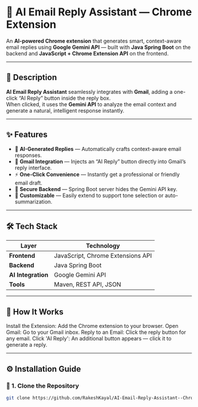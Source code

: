 # 🚀 AI Email Reply Assistant — Chrome Extension

An **AI-powered Chrome extension** that generates smart, context-aware email replies using **Google Gemini API** — built with **Java Spring Boot** on the backend and **JavaScript + Chrome Extension API** on the frontend.

---

## 📘 Description

**AI Email Reply Assistant** seamlessly integrates with **Gmail**, adding a one-click “AI Reply” button inside the reply box.  
When clicked, it uses the **Gemini API** to analyze the email context and generate a natural, intelligent response instantly.

---

## ✨ Features

- 🧠 **AI-Generated Replies** — Automatically crafts context-aware email responses.  
- 💌 **Gmail Integration** — Injects an “AI Reply” button directly into Gmail’s reply interface.  
- ⚡ **One-Click Convenience** — Instantly get a professional or friendly email draft.  
- 🔐 **Secure Backend** — Spring Boot server hides the Gemini API key.  
- 🧩 **Customizable** — Easily extend to support tone selection or auto-summarization.

---

## 🛠️ Tech Stack

| Layer | Technology |
|-------|-------------|
| **Frontend** | JavaScript, Chrome Extensions API |
| **Backend** | Java Spring Boot |
| **AI Integration** | Google Gemini API |
| **Tools** | Maven, REST API, JSON |

---

## 🚀 How It Works

Install the Extension: Add the Chrome extension to your browser.
Open Gmail: Go to your Gmail inbox.
Reply to an Email: Click the reply button for any email.
Click 'AI Reply': An additional button appears — click it to generate a reply.

---

## ⚙️ Installation Guide

### 🔹 1. Clone the Repository
```bash
git clone https://github.com/RakeshKayal/AI-Email-Reply-Assistant--Chrome-Extension.git


